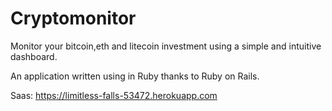 # Cryptomonitor

Monitor your bitcoin,eth and litecoin investment using a simple and intuitive dashboard.

An application written using in Ruby thanks to Ruby on Rails.

Saas: https://limitless-falls-53472.herokuapp.com